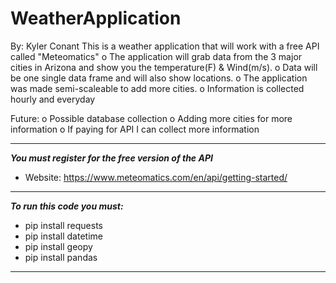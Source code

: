 # WeatherApplication

By: Kyler Conant
This is a weather application that will work with a free API called "Meteomatics" 
   o The application will grab data from the 3 major cities in Arizona and show you the temperature(F) & Wind(m/s).
   o Data will be one single data frame and will also show locations.
   o The application was made semi-scaleable to add more cities.
   o Information is collected hourly and everyday

Future:
   o Possible database collection
   o Adding more cities for more information
   o If paying for API I can collect more information

-----------------------------------------------------------------------------------
***You must register for the free version of the API***
  - Website: https://www.meteomatics.com/en/api/getting-started/

-----------------------------------------------------------------------------------
***To run this code you must:***
  - pip install requests
  - pip install datetime
  - pip install geopy
  - pip install pandas

------------------------------------------------------------------------------------
